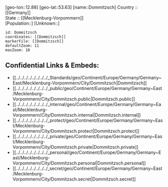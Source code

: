 ﻿---
location: [53.63,12.88] 
mapzoom: [7,12] 
mapmarker: city 
type: City
tags:
- geo/City


SpocWebEntityId: 29833
isDeleted: false
confidential: public

---
[geo-lon::12.88] 
[geo-lat::53.63] 
[name::Dommitzsch] 
Country :: [[Germany]]  
State :: [[Mecklenburg-Vorpommern]]  
[Population::] 
[Unknown::] 


```leaflet
id: Dommitzsch
coordinates: [[Dommitzsch]] 
markerFile: [[Dommitzsch]] 
defaultZoom: 11 
maxZoom: 18
```


## Confidential Links & Embeds: 
- [[../../../../../../../../_Standards/geo/Continent/Europe/Germany/Germany~East/Mecklenburg-Vorpommern/City/Dommitzsch|Dommitzsch]] 
- [[../../../../../../../../_public/geo/Continent/Europe/Germany/Germany~East/Mecklenburg-Vorpommern/City/Dommitzsch.public|Dommitzsch.public]] 
- [[../../../../../../../../_internal/geo/Continent/Europe/Germany/Germany~East/Mecklenburg-Vorpommern/City/Dommitzsch.internal|Dommitzsch.internal]] 
- [[../../../../../../../../_protect/geo/Continent/Europe/Germany/Germany~East/Mecklenburg-Vorpommern/City/Dommitzsch.protect|Dommitzsch.protect]] 
- [[../../../../../../../../_private/geo/Continent/Europe/Germany/Germany~East/Mecklenburg-Vorpommern/City/Dommitzsch.private|Dommitzsch.private]] 
- [[../../../../../../../../_personal/geo/Continent/Europe/Germany/Germany~East/Mecklenburg-Vorpommern/City/Dommitzsch.personal|Dommitzsch.personal]] 
- [[../../../../../../../../_secret/geo/Continent/Europe/Germany/Germany~East/Mecklenburg-Vorpommern/City/Dommitzsch.secret|Dommitzsch.secret]] 
